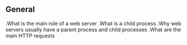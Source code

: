 ## General
.What is the main role of a web server
.What is a child process
.Why web servers usually have a parent process and child processes
.What are the main HTTP requests